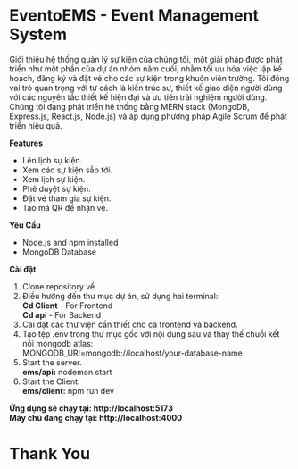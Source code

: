 # EventoEMS - Event Management System

Giới thiệu hệ thống quản lý sự kiện của chúng tôi, một giải pháp được phát triển như một phần của dự án nhóm năm cuối, nhằm tối ưu hóa việc lập kế hoạch, đăng ký và đặt vé cho các sự kiện trong khuôn viên trường. Tôi đóng vai trò quan trọng với tư cách là kiến trúc sư, thiết kế giao diện người dùng với các nguyên tắc thiết kế hiện đại và ưu tiên trải nghiệm người dùng. Chúng tôi đang phát triển hệ thống bằng MERN stack (MongoDB, Express.js, React.js, Node.js) và áp dụng phương pháp Agile Scrum để phát triển hiệu quả.


**Features**
* Lên lịch sự kiện.
* Xem các sự kiện sắp tới.
* Xem lịch sự kiện.
* Phê duyệt sự kiện.
* Đặt vé tham gia sự kiện.
* Tạo mã QR để nhận vé.

**Yêu Cầu**
* Node.js and npm installed
* MongoDB Database

**Cài đặt**
1. Clone repository về 
2. Điều hướng đến thư mục dự án, sử dụng hai terminal: <br>
    **Cd Client** - For Frontend <br>
    **Cd api** - For Backend <br>
3. Cài đặt các thư viện cần thiết cho cả frontend và backend.
4. Tạo tệp .env trong thư mục gốc với nội dung sau và thay thế chuỗi kết nối  mongodb atlas:  <br>
     MONGODB_URI=mongodb://localhost/your-database-name
5. Start the server.<br>
     **ems/api:** nodemon start<br>
7. Start the Client:<br>
      **ems/client:** npm run dev

**Ứng dụng sẽ chạy tại: http://localhost:5173**<br>
**Máy chủ đang chạy tại: http://localhost:4000**

<h1>Thank You</h1>
 